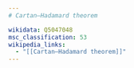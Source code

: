 ```yaml
---
# Cartan–Hadamard theorem

wikidata: Q5047048
msc_classification: 53
wikipedia_links:
  - "[[Cartan–Hadamard theorem]]"
---
```

